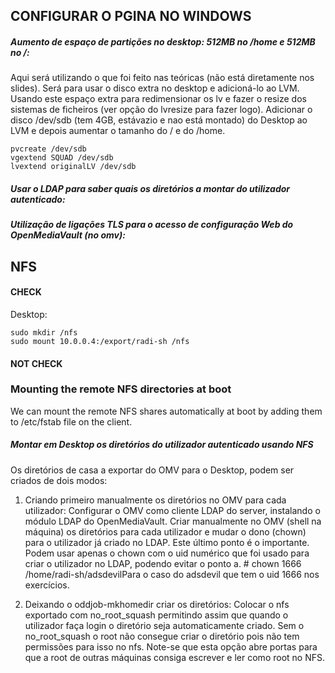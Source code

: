## CONFIGURAR O PGINA NO WINDOWS


##### Aumento de espaço de partições no desktop: 512MB no /home e 512MB no /:
Aqui será utilizando o que foi feito nas teóricas (não está diretamente nos slides). Será para usar o disco extra no desktop e adicioná-lo ao LVM. Usando este espaço extra para redimensionar os lv e fazer o resize dos sistemas de ficheiros (ver opção do lvresize para fazer logo).
Adicionar o disco /dev/sdb (tem 4GB, estávazio e nao está montado) do Desktop ao LVM e depois aumentar o tamanho do / e do /home.

	pvcreate /dev/sdb
	vgextend SQUAD /dev/sdb
	lvextend originalLV /dev/sdb


##### Usar o LDAP para saber quais os diretórios a montar do utilizador autenticado:

##### Utilização de ligações TLS para o acesso de configuração Web do OpenMediaVault (no omv): 


## NFS
#### CHECK
Desktop:

	sudo mkdir /nfs
	sudo mount 10.0.0.4:/export/radi-sh /nfs

#### NOT CHECK
### Mounting the remote NFS directories at boot
We can mount the remote NFS shares automatically at boot by adding them to /etc/fstab file on the client.

##### Montar em Desktop os diretórios do utilizador autenticado usando NFS
Os diretórios de casa a exportar do OMV para o Desktop, podem ser criados de dois modos:
1. Criando primeiro manualmente os diretórios no OMV para cada utilizador:
	Configurar o OMV como cliente LDAP do server, instalando o módulo LDAP do OpenMediaVault.
	Criar manualmente no OMV (shell na máquina) os diretórios para cada utilizador e mudar o dono (chown) para o utilizador já criado no LDAP.
	Este último ponto é o importante. Podem usar apenas o chown com o uid numérico que foi usado para criar o utilizador no LDAP, podendo evitar o ponto a.
		# chown 1666 /home/radi-sh/adsdevilPara o caso do adsdevil que tem o uid 1666 nos exercícios.

2. Deixando o oddjob-mkhomedir criar os diretórios:
	Colocar o nfs exportado com no_root_squash permitindo assim que quando o utilizador faça login o diretório seja automaticamente criado.
	Sem o no_root_squash o root não consegue criar o diretório pois não tem permissões para isso no nfs.
	Note-se que esta opção abre portas para que a root de outras máquinas consiga escrever e ler como root no NFS.